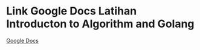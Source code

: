 # Link Google Docs Latihan Introducton to Algorithm and Golang

[Google Docs](https://docs.google.com/document/d/1TW3jKdYfeyllcMpf-_XmAzEXqUH5BI92QcoJjmr3AhU/edit?usp=sharing)
